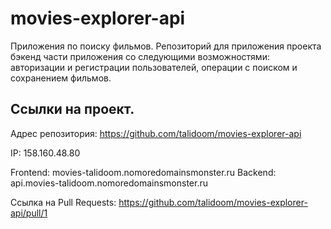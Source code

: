 # movies-explorer-api

Приложения по поиску фильмов.
Репозиторий для приложения проекта бэкенд части приложения со следующими возможностями: авторизации и регистрации пользователей, операции с поиском и сохранением фильмов.

## Ссылки на проект.

Адрес репозитория: https://github.com/talidoom/movies-explorer-api

IP: 158.160.48.80

Frontend: movies-talidoom.nomoredomainsmonster.ru
Backend: api.movies-talidoom.nomoredomainsmonster.ru

Ссылка на Pull Requests:
https://github.com/talidoom/movies-explorer-api/pull/1
